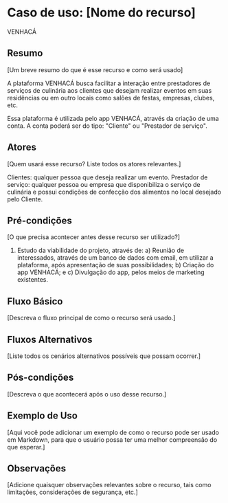 # Caso de uso: [Nome do recurso]
VENHACÁ
## Resumo
[Um breve resumo do que é esse recurso e como será usado]

A plataforma VENHACÁ busca facilitar a interação entre prestadores de serviços de culinária aos clientes que desejam realizar eventos em suas residências ou em outro locais como salões de festas, empresas, clubes, etc.

Essa plataforma é utilizada pelo app VENHACÁ, através da criação de uma conta. A conta poderá ser do tipo: "Cliente" ou "Prestador de serviço".

## Atores
[Quem usará esse recurso? Liste todos os atores relevantes.]

Clientes: qualquer pessoa que deseja realizar um evento.
Prestador de serviço: qualquer pessoa ou empresa que disponibiliza o serviço de culinária e possui condições de confecção dos alimentos no local desejado pelo Cliente.

## Pré-condições
[O que precisa acontecer antes desse recurso ser utilizado?]

1) Estudo da viabilidade do projeto, através de:
    a) Reunião de interessados, através de um banco de dados com email, em utilizar a plataforma, após apresentação de suas possibilidades;
    b) Criação do app VENHACÁ; e
    c) Divulgação do app, pelos meios de marketing existentes.

## Fluxo Básico
[Descreva o fluxo principal de como o recurso será usado.]

## Fluxos Alternativos
[Liste todos os cenários alternativos possíveis que possam ocorrer.]

## Pós-condições
[Descreva o que acontecerá após o uso desse recurso.]

## Exemplo de Uso
[Aqui você pode adicionar um exemplo de como o recurso pode ser usado em Markdown, para que o usuário possa ter uma melhor compreensão do que esperar.]

## Observações
[Adicione quaisquer observações relevantes sobre o recurso, tais como limitações, considerações de segurança, etc.]